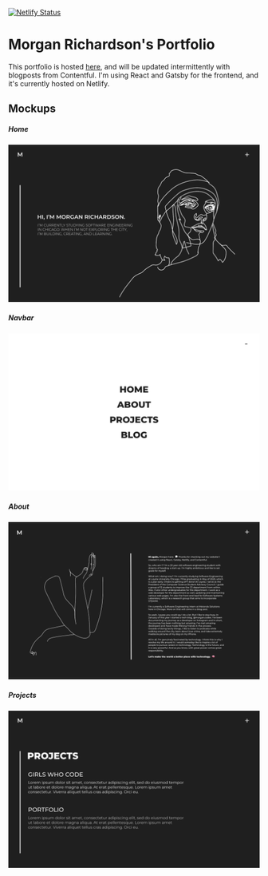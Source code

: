 [![Netlify Status](https://api.netlify.com/api/v1/badges/45e0ff9a-64a1-4905-870e-1abd19129b96/deploy-status)](https://app.netlify.com/sites/cranky-wilson-ce6f4f/deploys)

# Morgan Richardson's Portfolio
This portfolio is hosted [here](https://morgancodes.co), and will be updated intermittently with blogposts from Contentful. I'm using React and Gatsby for the frontend, and it's currently hosted on Netlify.

## Mockups

##### Home
![Home screenshot](mockups/Landing.png)

##### Navbar
![Home screenshot](mockups/Navbar.png)

##### About
![Home screenshot](mockups/About.png)

##### Projects
![Home screenshot](mockups/Projects.png)
